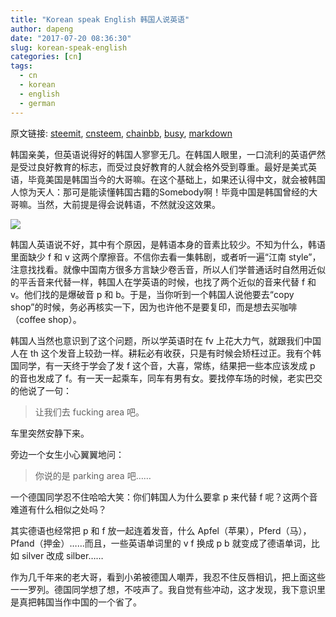 ```yaml
---
title: "Korean speak English 韩国人说英语"
author: dapeng
date: "2017-07-20 08:36:30"
slug: korean-speak-english
categories: [cn]
tags: 
  - cn
  - korean
  - english
  - german
---
```


原文链接: [steemit](https://steemit.com/cn/@dapeng/korean-speak-english), [cnsteem](https://cnsteem.com/cn/@dapeng/korean-speak-english), [chainbb](https://chainbb.com/cn/@dapeng/korean-speak-english), [busy](https://busy.org/cn/@dapeng/korean-speak-english), [markdown](https://raw.githubusercontent.com/pzhaonet/steem_mirror/master/content/post/korean-speak-english.md)

韩国亲美，但英语说得好的韩国人寥寥无几。在韩国人眼里，一口流利的英语俨然是受过良好教育的标志，而受过良好教育的人就会格外受到尊重。最好是美式英语，毕竟美国是韩国当今的大哥嘛。在这个基础上，如果还认得中文，就会被韩国人惊为天人：那可是能读懂韩国古籍的Somebody啊！毕竟中国是韩国曾经的大哥嘛。当然，大前提是得会说韩语，不然就没这效果。



![](https://www.seoclerk.com/pics/269107-19pHSz1410990774.jpg)


韩国人英语说不好，其中有个原因，是韩语本身的音素比较少。不知为什么，韩语里面缺少 f 和 v 这两个摩擦音。不信你去看一集韩剧，或者听一遍“江南 style”，注意找找看。就像中国南方很多方言缺少卷舌音，所以人们学普通话时自然用近似的平舌音来代替一样，韩国人在学英语的时候，也找了两个近似的音来代替 f 和 v。他们找的是爆破音 p 和 b。于是，当你听到一个韩国人说他要去“copy shop”的时候，务必再核实一下，因为也许他不是要复印，而是想去买咖啡（coffee shop）。


韩国人当然也意识到了这个问题，所以学英语时在 fv 上花大力气，就跟我们中国人在 th 这个发音上较劲一样。耕耘必有收获，只是有时候会矫枉过正。我有个韩国同学，有一天终于学会了发 f 这个音，大喜，常练，结果把一些本应该发成 p 的音也发成了 f。有一天一起乘车，同车有男有女。要找停车场的时候，老实巴交的他说了一句：


> 让我们去 fucking area 吧。


车里突然安静下来。


旁边一个女生小心翼翼地问：


> 你说的是 parking area 吧……


一个德国同学忍不住哈哈大笑：你们韩国人为什么要拿 p 来代替 f 呢？这两个音难道有什么相似之处吗？


其实德语也经常把 p 和 f 放一起连着发音，什么 Apfel（苹果），Pferd（马），Pfand（押金）……而且，一些英语单词里的 v f 换成 p b 就变成了德语单词，比如 silver 改成 silber……


作为几千年来的老大哥，看到小弟被德国人嘲弄，我忍不住反唇相讥，把上面这些一一罗列。德国同学想了想，不吱声了。我自觉有些冲动，这才发现，我下意识里是真把韩国当作中国的一个省了。
